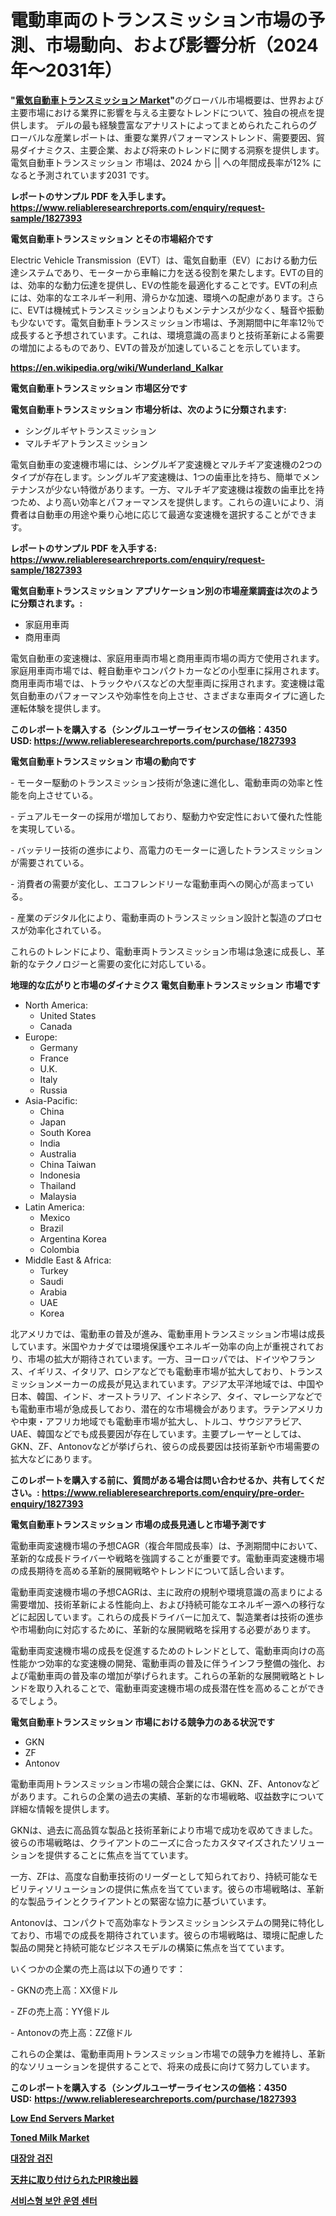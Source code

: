 <p><h1>電動車両のトランスミッション市場の予測、市場動向、および影響分析（2024年〜2031年）</h1></p><p><strong>"<a href="https://www.reliableresearchreports.com/electric-vehicle-transmission-r1827393">電気自動車トランスミッション Market</a>"</strong>のグローバル市場概要は、世界および主要市場における業界に影響を与える主要なトレンドについて、独自の視点を提供します。 デルの最も経験豊富なアナリストによってまとめられたこれらのグローバルな産業レポートは、重要な業界パフォーマンストレンド、需要要因、貿易ダイナミクス、主要企業、および将来のトレンドに関する洞察を提供します。 電気自動車トランスミッション 市場は、2024 から || への年間成長率が12% になると予測されています2031 です。</p>
<p><strong>レポートのサンプル PDF を入手します。</strong><strong><a href="https://www.reliableresearchreports.com/enquiry/request-sample/1827393">https://www.reliableresearchreports.com/enquiry/request-sample/1827393</a></strong></p>
<p><strong>電気自動車トランスミッション とその市場紹介です</strong></p>
<p><p>Electric Vehicle Transmission（EVT）は、電気自動車（EV）における動力伝達システムであり、モーターから車輪に力を送る役割を果たします。EVTの目的は、効率的な動力伝達を提供し、EVの性能を最適化することです。EVTの利点には、効率的なエネルギー利用、滑らかな加速、環境への配慮があります。さらに、EVTは機械式トランスミッションよりもメンテナンスが少なく、騒音や振動も少ないです。電気自動車トランスミッション市場は、予測期間中に年率12％で成長すると予想されています。これは、環境意識の高まりと技術革新による需要の増加によるものであり、EVTの普及が加速していることを示しています。</p><a href="https://en.wikipedia.org/wiki/Wunderland_Kalkar"></a></p>
<p><strong><a href="https://en.wikipedia.org/wiki/Wunderland_Kalkar">https://en.wikipedia.org/wiki/Wunderland_Kalkar</a></strong></p>
<p><strong>電気自動車トランスミッション&nbsp;市場区分です</strong><strong></strong></p>
<p><strong>電気自動車トランスミッション 市場分析は、次のように分類されます:</strong>&nbsp;</p>
<p><ul><li>シングルギヤトランスミッション</li><li>マルチギアトランスミッション</li></ul></p>
<p><p>電気自動車の変速機市場には、シングルギア変速機とマルチギア変速機の2つのタイプが存在します。シングルギア変速機は、1つの歯車比を持ち、簡単でメンテナンスが少ない特徴があります。一方、マルチギア変速機は複数の歯車比を持つため、より高い効率とパフォーマンスを提供します。これらの違いにより、消費者は自動車の用途や乗り心地に応じて最適な変速機を選択することができます。</p></p>
<p><strong>レポートのサンプル PDF を入手する: <a href="https://www.reliableresearchreports.com/enquiry/request-sample/1827393">https://www.reliableresearchreports.com/enquiry/request-sample/1827393</a></strong></p>
<p><strong> 電気自動車トランスミッション アプリケーション別の市場産業調査は次のように分類されます。:</strong></p>
<p><ul><li>家庭用車両</li><li>商用車両</li></ul></p>
<p><p>電気自動車の変速機は、家庭用車両市場と商用車両市場の両方で使用されます。家庭用車両市場では、軽自動車やコンパクトカーなどの小型車に採用されます。商用車両市場では、トラックやバスなどの大型車両に採用されます。変速機は電気自動車のパフォーマンスや効率性を向上させ、さまざまな車両タイプに適した運転体験を提供します。</p></p>
<p><strong>このレポートを購入する（シングルユーザーライセンスの価格：4350 USD:</strong><strong>&nbsp;<a href="https://www.reliableresearchreports.com/purchase/1827393">https://www.reliableresearchreports.com/purchase/1827393</a></strong></p>
<p><strong>電気自動車トランスミッション 市場の動向です</strong></p>
<p><p>- モーター駆動のトランスミッション技術が急速に進化し、電動車両の効率と性能を向上させている。</p><p>- デュアルモーターの採用が増加しており、駆動力や安定性において優れた性能を実現している。</p><p>- バッテリー技術の進歩により、高電力のモーターに適したトランスミッションが需要されている。</p><p>- 消費者の需要が変化し、エコフレンドリーな電動車両への関心が高まっている。</p><p>- 産業のデジタル化により、電動車両のトランスミッション設計と製造のプロセスが効率化されている。</p><p>これらのトレンドにより、電動車両トランスミッション市場は急速に成長し、革新的なテクノロジーと需要の変化に対応している。</p></p>
<p><strong>地理的な広がりと市場のダイナミクス 電気自動車トランスミッション 市場です</strong></p>
<p><ul>
    <li>
        North America:
        <ul>
            <li>United States</li>
            <li>Canada</li>
        </ul>
    </li>
    <li>
        Europe:
        <ul>
            <li>Germany</li>
            <li>France</li>
            <li>U.K.</li>
            <li>Italy</li>
            <li>Russia</li>
        </ul>
    </li>
    <li>
        Asia-Pacific:
        <ul>
            <li>China</li>
            <li>Japan</li>
            <li>South Korea</li>
            <li>India</li>
            <li>Australia</li>
            <li>China Taiwan</li>
            <li>Indonesia</li>
            <li>Thailand</li>
            <li>Malaysia</li>
        </ul>
    </li>
    <li>
        Latin America:
        <ul>
            <li>Mexico</li>
            <li>Brazil</li>
            <li>Argentina Korea</li>
            <li>Colombia</li>
        </ul>
    </li>
    <li>
        Middle East & Africa:
        <ul>
            <li>Turkey</li>
            <li>Saudi</li>
            <li>Arabia</li>
            <li>UAE</li>
            <li>Korea</li>
        </ul>
    </li>
    </ul></p>
<p><p>北アメリカでは、電動車の普及が進み、電動車用トランスミッション市場は成長しています。米国やカナダでは環境保護やエネルギー効率の向上が重視されており、市場の拡大が期待されています。一方、ヨーロッパでは、ドイツやフランス、イギリス、イタリア、ロシアなどでも電動車市場が拡大しており、トランスミッションメーカーの成長が見込まれています。アジア太平洋地域では、中国や日本、韓国、インド、オーストラリア、インドネシア、タイ、マレーシアなどでも電動車市場が急成長しており、潜在的な市場機会があります。ラテンアメリカや中東・アフリカ地域でも電動車市場が拡大し、トルコ、サウジアラビア、UAE、韓国などでも成長要因が存在しています。主要プレーヤーとしては、GKN、ZF、Antonovなどが挙げられ、彼らの成長要因は技術革新や市場需要の拡大などにあります。</p></p>
<p><strong>このレポートを購入する前に、質問がある場合は問い合わせるか、共有してください。:&nbsp;<a href="https://www.reliableresearchreports.com/enquiry/pre-order-enquiry/1827393">https://www.reliableresearchreports.com/enquiry/pre-order-enquiry/1827393</a></strong></p>
<p><strong>電気自動車トランスミッション 市場の成長見通しと市場予測です</strong></p>
<p><p>電動車両変速機市場の予想CAGR（複合年間成長率）は、予測期間中において、革新的な成長ドライバーや戦略を強調することが重要です。電動車両変速機市場の成長期待を高める革新的展開戦略やトレンドについて話し合います。</p><p>電動車両変速機市場の予想CAGRは、主に政府の規制や環境意識の高まりによる需要増加、技術革新による性能向上、および持続可能なエネルギー源への移行などに起因しています。これらの成長ドライバーに加えて、製造業者は技術の進歩や市場動向に対応するために、革新的な展開戦略を採用する必要があります。</p><p>電動車両変速機市場の成長を促進するためのトレンドとして、電動車両向けの高性能かつ効率的な変速機の開発、電動車両の普及に伴うインフラ整備の強化、および電動車両の普及率の増加が挙げられます。これらの革新的な展開戦略とトレンドを取り入れることで、電動車両変速機市場の成長潜在性を高めることができるでしょう。</p></p>
<p><strong>電気自動車トランスミッション 市場における競争力のある状況です</strong></p>
<p><ul><li>GKN</li><li>ZF</li><li>Antonov</li></ul></p>
<p><p>電動車両用トランスミッション市場の競合企業には、GKN、ZF、Antonovなどがあります。これらの企業の過去の実績、革新的な市場戦略、収益数字について詳細な情報を提供します。</p><p>GKNは、過去に高品質な製品と技術革新により市場で成功を収めてきました。彼らの市場戦略は、クライアントのニーズに合ったカスタマイズされたソリューションを提供することに焦点を当てています。</p><p>一方、ZFは、高度な自動車技術のリーダーとして知られており、持続可能なモビリティソリューションの提供に焦点を当てています。彼らの市場戦略は、革新的な製品ラインとクライアントとの緊密な協力に基づいています。</p><p>Antonovは、コンパクトで高効率なトランスミッションシステムの開発に特化しており、市場での成長を期待されています。彼らの市場戦略は、環境に配慮した製品の開発と持続可能なビジネスモデルの構築に焦点を当てています。</p><p>いくつかの企業の売上高は以下の通りです：</p><p>- GKNの売上高：XX億ドル</p><p>- ZFの売上高：YY億ドル</p><p>- Antonovの売上高：ZZ億ドル</p><p>これらの企業は、電動車両用トランスミッション市場での競争力を維持し、革新的なソリューションを提供することで、将来の成長に向けて努力しています。</p></p>
<p><strong>このレポートを購入する（シングルユーザーライセンスの価格：4350 USD:</strong>&nbsp;<strong><a href="https://www.reliableresearchreports.com/purchase/1827393">https://www.reliableresearchreports.com/purchase/1827393</a></strong></p>
<p><strong><p><a href="https://medium.com/@stephaniewynterk14/market-forecast-global-low-end-servers-trends-and-impact-analysis-2024-2031-by-application-c35de1e8134c">Low End Servers Market</a></p><p><a href="https://www.linkedin.com/pulse/global-toned-milk-market-product-type-application-region-axslf?trackingId=rZ%2FiNPTiqVE8%2BeZ3r%2F5axg%3D%3D">Toned Milk Market</a></p><p><a href="https://medium.com/@kelvinfeenrey98677/%EB%8C%80%EC%9E%A5%EC%95%94-%EA%B2%80%EC%82%AC-%EC%8B%9C%EC%9E%A5-2024%EB%85%84%EB%B6%80%ED%84%B0-2031%EB%85%84%EA%B9%8C%EC%A7%80%EC%9D%98-%EA%B8%80%EB%A1%9C%EB%B2%8C-%EB%B0%8F-%EC%A7%80%EC%97%AD%EC%A0%81-%EB%B6%84%EC%84%9D-e4770e10a09c">대장암 검진</a></p><p><a href="https://medium.com/@khkjaxbn36/%E5%A4%A9%E4%BA%95%E5%8F%96%E3%82%8A%E4%BB%98%E3%81%91%E5%9E%8Bpir%E6%A4%9C%E5%87%BA%E5%99%A8%E5%B8%82%E5%A0%B4%E3%81%AE%E6%96%B0%E3%81%97%E3%81%84%E5%8B%95%E5%90%91%E3%81%A8%E5%B0%86%E6%9D%A5%E3%81%AE%E5%B1%95%E6%9C%9B-2024%E5%B9%B4%E3%81%8B%E3%82%892031%E5%B9%B4%E3%81%BE%E3%81%A7%E3%81%AE%E6%9C%9F%E9%96%93-a17613eeb45e">天井に取り付けられたPIR検出器</a></p><p><a href="https://medium.com/@kelvinfeenrey98677/%EB%B3%B4%EC%95%88-%EC%9A%B4%EC%98%81-%EC%84%BC%ED%84%B0-%EC%84%9C%EB%B9%84%EC%8A%A4-%EC%8B%9C%EC%9E%A5-%EA%B7%9C%EB%AA%A8%EA%B0%80-%EC%97%B0%ED%8F%89%EA%B7%A0-%EC%84%B1%EC%9E%A5%EB%A5%A0-12-7-%EB%A1%9C-%EC%84%B1%EC%9E%A5%ED%95%98%EA%B3%A0-%EC%9E%88%EC%8A%B5%EB%8B%88%EB%8B%A4-%EC%9D%B4-%EB%B3%B4%EA%B3%A0%EC%84%9C%EB%8A%94-%EC%8B%9C%EC%9E%A5-%EC%84%B8%EB%B6%84%ED%99%94-%EC%84%B1%EC%9E%A5-%EB%B0%8F-2024%EB%85%84%EB%B6%80%ED%84%B0-2031%EB%85%84%EA%B9%8C%EC%A7%80%EC%9D%98-%EC%98%88%EC%B8%A1-%EB%B6%84%EC%84%9D%EC%9D%84-%EB%8B%A4%EB%A3%A8%EA%B3%A0-%EC%9E%88%EC%8A%B5%EB%8B%88%EB%8B%A4-f41e8b24619f">서비스형 보안 운영 센터</a></p></strong></p>